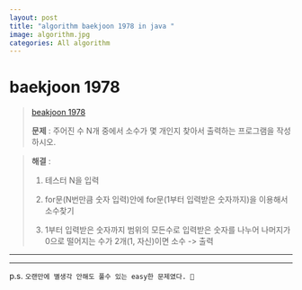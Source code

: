 ```yaml
---  
layout: post  
title: "algorithm baekjoon 1978 in java "  
image: algorithm.jpg  
categories: All algorithm  
---  
```


# baekjoon 1978  

> [beakjoon 1978](https://www.acmicpc.net/problem/1978)  
>   
> **문제** : 주어진 수 N개 중에서 소수가 몇 개인지 찾아서 출력하는 프로그램을 작성하시오.

> **해결** :  
> 1. 테스터 N을 입력  
> 
> 2. for문(N번만큼 숫자 입력)안에 for문(1부터 입력받은 숫자까지)을 이용해서 소수찾기
> 
> 3. 1부터 입력받은 숫자까지 범위의 모든수로 입력받은 숫자를 나누어 나머지가 0으로 떨어지는 수가 2개(1, 자신)이면 소수 -> 출력  

---  

<script src="https://gist.github.com/nnlog/443bef441bf9250c57955da2731a14d0.js"></script>  

---   

p.s. `오랜만에 별생각 안해도 풀수 있는 easy한 문제였다. 🥱`